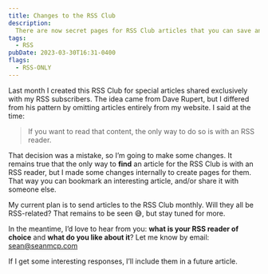 ```yaml
---
title: Changes to the RSS Club
description:
  There are now secret pages for RSS Club articles that you can save and share
tags:
  - RSS
pubDate: 2023-03-30T16:31-0400
flags:
  - RSS-ONLY
---
```


Last month I created this RSS Club for special articles shared exclusively with
my RSS subscribers. The idea came from Dave Rupert, but I differed from his
pattern by omitting articles entirely from my website. I said at the time:

> If you want to read that content, the only way to do so is with an RSS reader.

That decision was a mistake, so I’m going to make some changes. It remains true
that the only way to **find** an article for the RSS Club is with an RSS reader,
but I made some changes internally to create pages for them. That way you can
bookmark an interesting article, and/or share it with someone else.

My current plan is to send articles to the RSS Club monthly. Will they all be
RSS-related? That remains to be seen 😅, but stay tuned for more.

In the meantime, I’d love to hear from you: **what is your RSS reader of
choice** and **what do you like about it**? Let me know by email:
[sean@seanmcp.com](mailto:sean@seanmcp.com?subject=RSS%20Readers)

If I get some interesting responses, I’ll include them in a future article.
